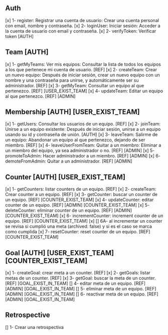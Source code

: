 ## Auth

[x] 1- register: Registrar una cuenta de usuario: Crear una cuenta personal con email, nombre y contraseña.
[x] 2- loginUser: Iniciar sesión: Acceder a la cuenta de usuario con email y contraseña.
[x] 2- verifyToken: Verificar token [AUTH]

## Team [AUTH]

[x] 1- getMyTeams: Ver mis equipos: Consultar la lista de todos los equipos a los que pertenece mi cuenta de usuario. [REF]
[x] 2- createTeam: Crear un nuevo equipo: Después de iniciar sesión, crear un nuevo equipo con un nombre y una contraseña para unirse, y automáticamente ser su administrador. [REF]
[x] 3- getMyTeam: Consultar un equipo al que pertenezco. [REF] [USER_EXIST_TEAM]
[x] 4- updateTeam: Editar un equipo al que pertenezco. [REF] [ADMIN]

## Membership [AUTH] [USER_EXIST_TEAM]

[x] 1- getUsers: Consultar los usuarios de un equipo. [REF]
[x] 2- joinTeam: Unirse a un equipo existente: Después de iniciar sesión, unirse a un equipo usando su id y contraseña de unión. [AUTH]
[x] 3- leaveTeam: Salirme de un equipo: Abandonar un equipo al que pertenezco, dejando de ser miembro. [REF]
[x] 4- leaveUserFromTeam: Quitar a un miembro: Eliminar a un miembro del equipo, ya sea administrador o no. [REF] [ADMIN]
[x] 5- promoteToAdmin: Hacer administrador a un miembro. [REF] [ADMIN]
[x] 6- demoteFromAdmin: Quitar a un administrador. [REF] [ADMIN]

## Counter [AUTH] [USER_EXIST_TEAM]

[x] 1- getCounters: listar counters de un equipo. [REF]
[x] 2- createTeam: Crear counter a un equipo. [REF]
[x] 3- getCounter: buscar un counter de un equipo. [REF] [COUNTER_EXIST_TEAM]
[x] 4- updateCounter: editar counter de un equipo. [REF] [ADMIN] [COUNTER_EXIST_TEAM]
[x] 5- deleteCounter: eliminar counter de un equipo. [REF] [ADMIN] [COUNTER_EXIST_TEAM]
[x] 6- incrementCounter: increment counter de un equipo. [REF] [COUNTER_EXIST_TEAM]
[x] [] 6A- al incrementar un counter se revisa si cumplió una meta (archived: false) y si es el caso se marca como cumplida
[x] 7- resetCounter: reset counter de un equipo. [REF] [COUNTER_EXIST_TEAM]

## Goal [AUTH] [USER_EXIST_TEAM] [COUNTER_EXIST_TEAM]

[x] 1- createGoal: crear meta a un counter. [REF]
[x] 2- getGoals: listar metas de un counter. [REF]
[x] 3- getGoal: buscar la meta de un counter. [REF] [GOAL_EXIST_IN_TEAM]
[] 4- editar meta de un equipo. [REF] [ADMIN] [GOAL_EXIST_IN_TEAM]
[] 5- eliminar meta de un equipo. [REF] [ADMIN] [GOAL_EXIST_IN_TEAM]
[] 6- reactivar meta de un equipo. [REF] [ADMIN] [GOAL_EXIST_IN_TEAM]

## Retrospective
[] 1- Crear una retrospectiva
